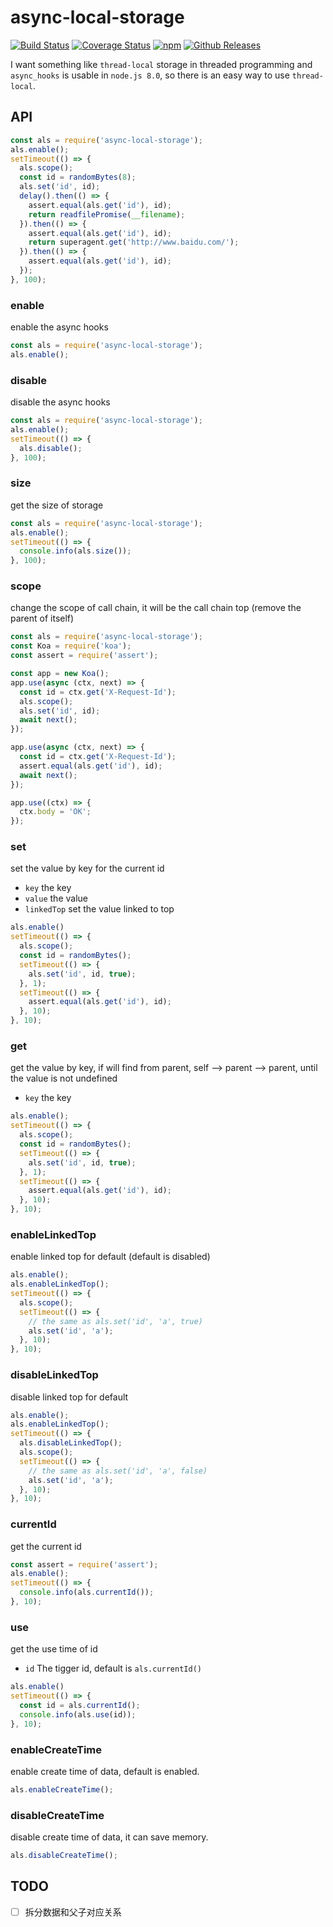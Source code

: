 # async-local-storage

[![Build Status](https://travis-ci.org/vicanso/async-local-storage.svg?branch=master)](https://travis-ci.org/vicanso/async-local-storage)
[![Coverage Status](https://img.shields.io/coveralls/vicanso/async-local-storage/master.svg?style=flat)](https://coveralls.io/r/vicanso/async-local-storage?branch=master)
[![npm](http://img.shields.io/npm/v/async-local-storage.svg?style=flat-square)](https://www.npmjs.org/package/async-local-storage)
[![Github Releases](https://img.shields.io/npm/dm/async-local-storage.svg?style=flat-square)](https://github.com/vicanso/async-local-storage)

I want something like `thread-local` storage in threaded programming and `async_hooks` is usable in `node.js 8.0`, so there is an easy way to use `thread-local`.

## API

```js
const als = require('async-local-storage');
als.enable();
setTimeout(() => {
  als.scope();
  const id = randomBytes(8);
  als.set('id', id);
  delay().then(() => {
    assert.equal(als.get('id'), id);
    return readfilePromise(__filename);
  }).then(() => {
    assert.equal(als.get('id'), id);
    return superagent.get('http://www.baidu.com/');
  }).then(() => {
    assert.equal(als.get('id'), id);
  });
}, 100);
```

### enable

enable the async hooks

```js
const als = require('async-local-storage');
als.enable();
```

### disable

disable the async hooks

```js
const als = require('async-local-storage');
als.enable();
setTimeout(() => {
  als.disable();
}, 100);
```

### size

get the size of storage

```js
const als = require('async-local-storage');
als.enable();
setTimeout(() => {
  console.info(als.size());
}, 100);
```

### scope

change the scope of call chain, it will be the call chain top (remove the parent of itself)

```js
const als = require('async-local-storage');
const Koa = require('koa');
const assert = require('assert');

const app = new Koa();
app.use(async (ctx, next) => {
  const id = ctx.get('X-Request-Id');
  als.scope();
  als.set('id', id);
  await next();
});

app.use(async (ctx, next) => {
  const id = ctx.get('X-Request-Id');
  assert.equal(als.get('id'), id);
  await next();
});

app.use((ctx) => {
  ctx.body = 'OK';
});
```


### set

set the value by key for the current id

- `key` the key
- `value` the value
- `linkedTop` set the value linked to top

```js
als.enable()
setTimeout(() => {
  als.scope();
  const id = randomBytes();
  setTimeout(() => {
    als.set('id', id, true);
  }, 1);
  setTimeout(() => {
    assert.equal(als.get('id'), id);
  }, 10);
}, 10);
```

### get

get the value by key, if will find from parent, self --> parent --> parent, until the value is not undefined

- `key` the key

```js
als.enable();
setTimeout(() => {
  als.scope();
  const id = randomBytes();
  setTimeout(() => {
    als.set('id', id, true);
  }, 1);
  setTimeout(() => {
    assert.equal(als.get('id'), id);
  }, 10);
}, 10);
```

### enableLinkedTop

enable linked top for default (default is disabled)

```js
als.enable();
als.enableLinkedTop();
setTimeout(() => {
  als.scope();
  setTimeout(() => {
    // the same as als.set('id', 'a', true)
    als.set('id', 'a');
  }, 10);
}, 10);
```

### disableLinkedTop

disable linked top for default

```js
als.enable();
als.enableLinkedTop();
setTimeout(() => {
  als.disableLinkedTop();
  als.scope();
  setTimeout(() => {
    // the same as als.set('id', 'a', false)
    als.set('id', 'a');
  }, 10);
}, 10);
```


### currentId

get the current id

```js
const assert = require('assert');
als.enable();
setTimeout(() => {
  console.info(als.currentId());
}, 10);
```

### use

get the use time of id

- `id` The tigger id, default is `als.currentId()`

```js
als.enable()
setTimeout(() => {
  const id = als.currentId();
  console.info(als.use(id));
}, 10);
```

### enableCreateTime

enable create time of data, default is enabled.

```js
als.enableCreateTime();
```

### disableCreateTime

disable create time of data, it can save memory.

```js
als.disableCreateTime();
```


## TODO
* [ ] 拆分数据和父子对应关系

